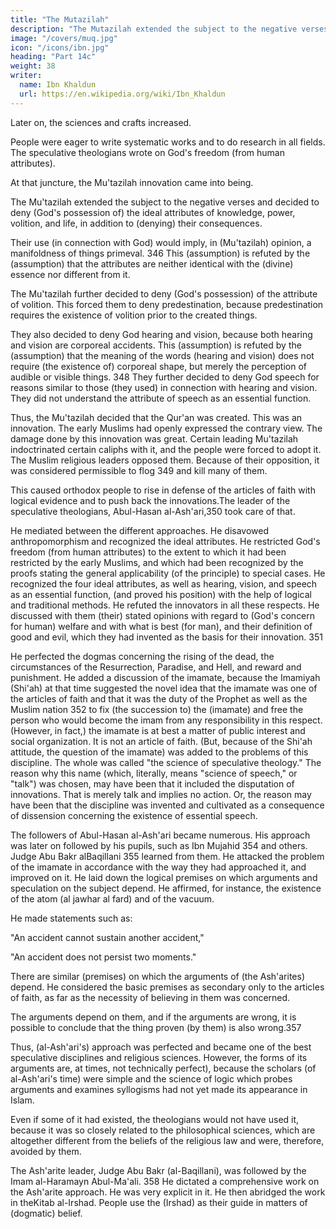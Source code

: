 ```yaml
---
title: "The Mutazilah"
description: "The Mutazilah extended the subject to the negative verses and decided to deny God's possession of the ideal attributes of knowledge, power, volition, and life, in addition to (denying) their consequences"
image: "/covers/muq.jpg"
icon: "/icons/ibn.jpg"
heading: "Part 14c"
weight: 38
writer:
  name: Ibn Khaldun
  url: https://en.wikipedia.org/wiki/Ibn_Khaldun
---
```




Later on, the sciences and crafts increased. 

People were eager to write systematic works and to do research in all fields. The speculative theologians wrote on God's freedom (from human attributes). 

At that juncture, the Mu'tazilah innovation came into being. 

The Mu'tazilah extended the subject to the negative verses and decided to deny (God's possession of) the ideal attributes <!-- 345 --> of knowledge, power, volition, and life, in addition to (denying) their consequences.

Their use (in connection with God) would imply, in (Mu'tazilah) opinion, a manifoldness of things primeval. 346 This (assumption) is refuted by the
(assumption) that the attributes are neither identical with the (divine) essence nor
different from it.

The <!-- 347 --> Mu'tazilah further decided to deny (God's possession) of the attribute of volition. This forced them to deny predestination, because predestination requires the existence of volition prior to the created things.

They also decided to deny God hearing and vision, because both hearing and vision are corporeal accidents. This (assumption) is refuted by the (assumption) that the meaning of the words (hearing and vision) does not require (the existence of)
corporeal shape, but merely the perception of audible or visible things. 348
They further decided to deny God speech for reasons similar to those (they
used) in connection with hearing and vision. They did not understand the attribute of
speech as an essential function.

Thus, the Mu'tazilah decided that the Qur'an was created. This was an innovation. The early Muslims had openly expressed the contrary view. The damage done by this innovation was great. Certain leading Mu'tazilah indoctrinated certain
caliphs with it, and the people were forced to adopt it. The Muslim religious leaders
opposed them. Because of their opposition, it was considered permissible to flog 349
and kill many of them. 

This caused orthodox people to rise in defense of the articles of faith with logical evidence and to push back the innovations.The leader of the speculative theologians, Abul-Hasan al-Ash'ari,350 took
care of that. 

He mediated between the different approaches. He disavowed
anthropomorphism and recognized the ideal attributes. He restricted God's freedom
(from human attributes) to the extent to which it had been restricted by the early
Muslims, and which had been recognized by the proofs stating the general
applicability (of the principle) to special cases. He recognized the four ideal
attributes, as well as hearing, vision, and speech as an essential function, (and
proved his position) with the help of logical and traditional methods. He refuted the
innovators in all these respects. He discussed with them (their) stated opinions with
regard to (God's concern for human) welfare and with what is best (for man), and
their definition of good and evil, which they had invented as the basis for their
innovation. 351

He perfected the dogmas concerning the rising of the dead, the circumstances
of the Resurrection, Paradise, and Hell, and reward and punishment. He added a
discussion of the imamate, because the Imamiyah (Shi'ah) at that time suggested the
novel idea that the imamate was one of the articles of faith and that it was the duty
of the Prophet as well as the Muslim nation 352 to fix (the succession to) the
(imamate) and free the person who would become the imam from any responsibility
in this respect. (However, in fact,) the imamate is at best a matter of public interest
and social organization. It is not an article of faith. (But, because of the Shi'ah
attitude, the question of the imamate) was added to the problems of this discipline.
The whole was called "the science of speculative theology." The reason why
this name (which, literally, means "science of speech," or "talk") was chosen, may
have been that it included the disputation of innovations. That is merely talk and
implies no action. Or, the reason may have been that the discipline was invented and
cultivated as a consequence of dissension concerning the existence of essential
speech. <!-- 353 -->

The followers of Abul-Hasan al-Ash'ari became numerous. His approach was later on followed by his pupils, such as Ibn Mujahid 354 and others. Judge Abu Bakr alBaqillani 355 learned from them. He attacked the problem of the imamate in
accordance with the way they had approached it, and improved on it. He laid down
the logical premises on which arguments and speculation on the subject depend. He
affirmed, for instance, the existence of the atom (al jawhar al fard) and of the
vacuum. 

He made statements such as:

"An accident cannot sustain another accident," 

"An accident does not persist two moments."

There are similar (premises) on which the arguments of (the Ash'arites) depend. He considered the basic premises as secondary only to the articles of faith, as far as the necessity of believing in them was concerned. 

The arguments depend on them, and if the arguments are wrong, it is possible to conclude that the thing proven (by them) is also wrong.357

Thus, (al-Ash'ari's) approach was perfected and became one of the best speculative disciplines and religious sciences. However, the forms of its arguments are, at times, not technically perfect), because the scholars (of al-Ash'ari's time) were simple and the science of logic which probes arguments and examines syllogisms had not yet made its appearance in Islam. 

Even if some of it had existed, the theologians would not have used it, because it was so closely related to the
philosophical sciences, which are altogether different from the beliefs of the
religious law and were, therefore, avoided by them.

The Ash'arite leader, Judge Abu Bakr (al-Baqillani), was followed by the Imam al-Haramayn Abul-Ma'ali. 358 He dictated a comprehensive work on the Ash'arite approach. He was very explicit in it. He then abridged the work in theKitab al-Irshad. People use the (Irshad) as their guide in matters of (dogmatic) belief.

